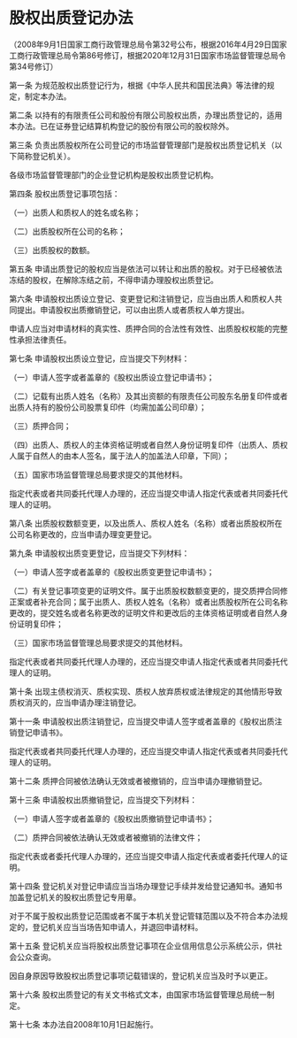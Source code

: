 # 股权出质登记办法

（2008年9月1日国家工商行政管理总局令第32号公布，根据2016年4月29日国家工商行政管理总局令第86号修订，根据2020年12月31日国家市场监督管理总局令第34号修订）

 

第一条 为规范股权出质登记行为，根据《中华人民共和国民法典》等法律的规定，制定本办法。

第二条 以持有的有限责任公司和股份有限公司股权出质，办理出质登记的，适用本办法。已在证券登记结算机构登记的股份有限公司的股权除外。

第三条 负责出质股权所在公司登记的市场监督管理部门是股权出质登记机关（以下简称登记机关）。

各级市场监督管理部门的企业登记机构是股权出质登记机构。

第四条 股权出质登记事项包括：

（一）出质人和质权人的姓名或名称；

（二）出质股权所在公司的名称；

（三）出质股权的数额。

第五条 申请出质登记的股权应当是依法可以转让和出质的股权。对于已经被依法冻结的股权，在解除冻结之前，不得申请办理股权出质登记。

第六条 申请股权出质设立登记、变更登记和注销登记，应当由出质人和质权人共同提出。申请股权出质撤销登记，可以由出质人或者质权人单方提出。

申请人应当对申请材料的真实性、质押合同的合法性有效性、出质股权权能的完整性承担法律责任。

第七条 申请股权出质设立登记，应当提交下列材料：

（一）申请人签字或者盖章的《股权出质设立登记申请书》；

（二）记载有出质人姓名（名称）及其出资额的有限责任公司股东名册复印件或者出质人持有的股份公司股票复印件（均需加盖公司印章）；

（三）质押合同；

（四）出质人、质权人的主体资格证明或者自然人身份证明复印件（出质人、质权人属于自然人的由本人签名，属于法人的加盖法人印章，下同）；

（五）国家市场监督管理总局要求提交的其他材料。

指定代表或者共同委托代理人办理的，还应当提交申请人指定代表或者共同委托代理人的证明。

第八条 出质股权数额变更，以及出质人、质权人姓名（名称）或者出质股权所在公司名称更改的，应当申请办理变更登记。

第九条 申请股权出质变更登记，应当提交下列材料：

（一）申请人签字或者盖章的《股权出质变更登记申请书》；

（二）有关登记事项变更的证明文件。属于出质股权数额变更的，提交质押合同修正案或者补充合同；属于出质人、质权人姓名（名称）或者出质股权所在公司名称更改的，提交姓名或者名称更改的证明文件和更改后的主体资格证明或者自然人身份证明复印件；

（三）国家市场监督管理总局要求提交的其他材料。

指定代表或者共同委托代理人办理的，还应当提交申请人指定代表或者共同委托代理人的证明。

第十条 出现主债权消灭、质权实现、质权人放弃质权或法律规定的其他情形导致质权消灭的，应当申请办理注销登记。

第十一条 申请股权出质注销登记，应当提交申请人签字或者盖章的《股权出质注销登记申请书》。

指定代表或者共同委托代理人办理的，还应当提交申请人指定代表或者共同委托代理人的证明。

第十二条 质押合同被依法确认无效或者被撤销的，应当申请办理撤销登记。

第十三条 申请股权出质撤销登记，应当提交下列材料：

（一）申请人签字或者盖章的《股权出质撤销登记申请书》；

（二）质押合同被依法确认无效或者被撤销的法律文件；

指定代表或者委托代理人办理的，还应当提交申请人指定代表或者委托代理人的证明。

第十四条 登记机关对登记申请应当当场办理登记手续并发给登记通知书。通知书加盖登记机关的股权出质登记专用章。

对于不属于股权出质登记范围或者不属于本机关登记管辖范围以及不符合本办法规定的，登记机关应当当场告知申请人，并退回申请材料。

第十五条 登记机关应当将股权出质登记事项在企业信用信息公示系统公示，供社会公众查询。

因自身原因导致股权出质登记事项记载错误的，登记机关应当及时予以更正。

第十六条 股权出质登记的有关文书格式文本，由国家市场监督管理总局统一制定。

第十七条 本办法自2008年10月1日起施行。
